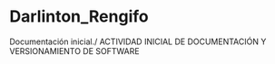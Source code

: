 # Darlinton_Rengifo
Documentación inicial./ ACTIVIDAD INICIAL DE DOCUMENTACIÓN Y VERSIONAMIENTO DE SOFTWARE
